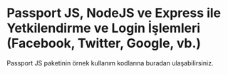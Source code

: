 # Passport JS, NodeJS ve Express ile Yetkilendirme ve Login İşlemleri (Facebook, Twitter, Google, vb.)
Passport JS paketinin örnek kullanım kodlarına buradan ulaşabilirsiniz.
